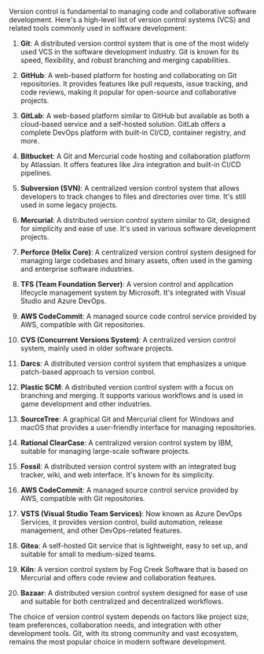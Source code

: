 Version control is fundamental to managing code and collaborative software development. Here's a high-level list of version control systems (VCS) and related tools commonly used in software development:

1. **Git**: A distributed version control system that is one of the most widely used VCS in the software development industry. Git is known for its speed, flexibility, and robust branching and merging capabilities.

2. **GitHub**: A web-based platform for hosting and collaborating on Git repositories. It provides features like pull requests, issue tracking, and code reviews, making it popular for open-source and collaborative projects.

3. **GitLab**: A web-based platform similar to GitHub but available as both a cloud-based service and a self-hosted solution. GitLab offers a complete DevOps platform with built-in CI/CD, container registry, and more.

4. **Bitbucket**: A Git and Mercurial code hosting and collaboration platform by Atlassian. It offers features like Jira integration and built-in CI/CD pipelines.

5. **Subversion (SVN)**: A centralized version control system that allows developers to track changes to files and directories over time. It's still used in some legacy projects.

6. **Mercurial**: A distributed version control system similar to Git, designed for simplicity and ease of use. It's used in various software development projects.

7. **Perforce (Helix Core)**: A centralized version control system designed for managing large codebases and binary assets, often used in the gaming and enterprise software industries.

8. **TFS (Team Foundation Server)**: A version control and application lifecycle management system by Microsoft. It's integrated with Visual Studio and Azure DevOps.

9. **AWS CodeCommit**: A managed source code control service provided by AWS, compatible with Git repositories.

10. **CVS (Concurrent Versions System)**: A centralized version control system, mainly used in older software projects.

11. **Darcs**: A distributed version control system that emphasizes a unique patch-based approach to version control.

12. **Plastic SCM**: A distributed version control system with a focus on branching and merging. It supports various workflows and is used in game development and other industries.

13. **SourceTree**: A graphical Git and Mercurial client for Windows and macOS that provides a user-friendly interface for managing repositories.

14. **Rational ClearCase**: A centralized version control system by IBM, suitable for managing large-scale software projects.

15. **Fossil**: A distributed version control system with an integrated bug tracker, wiki, and web interface. It's known for its simplicity.

16. **AWS CodeCommit**: A managed source control service provided by AWS, compatible with Git repositories.

17. **VSTS (Visual Studio Team Services)**: Now known as Azure DevOps Services, it provides version control, build automation, release management, and other DevOps-related features.

18. **Gitea**: A self-hosted Git service that is lightweight, easy to set up, and suitable for small to medium-sized teams.

19. **Kiln**: A version control system by Fog Creek Software that is based on Mercurial and offers code review and collaboration features.

20. **Bazaar**: A distributed version control system designed for ease of use and suitable for both centralized and decentralized workflows.

The choice of version control system depends on factors like project size, team preferences, collaboration needs, and integration with other development tools. Git, with its strong community and vast ecosystem, remains the most popular choice in modern software development.